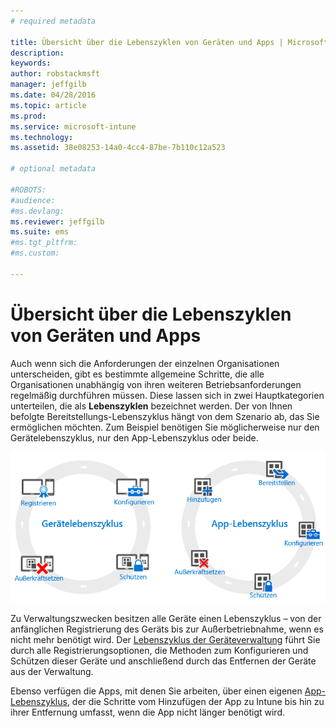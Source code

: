 ```yaml
---
# required metadata

title: Übersicht über die Lebenszyklen von Geräten und Apps | Microsoft Intune
description:
keywords:
author: robstackmsft
manager: jeffgilb
ms.date: 04/28/2016
ms.topic: article
ms.prod:
ms.service: microsoft-intune
ms.technology:
ms.assetid: 38e08253-14a0-4cc4-87be-7b110c12a523

# optional metadata

#ROBOTS:
#audience:
#ms.devlang:
ms.reviewer: jeffgilb
ms.suite: ems
#ms.tgt_pltfrm:
#ms.custom:

---
```


# Übersicht über die Lebenszyklen von Geräten und Apps

Auch wenn sich die Anforderungen der einzelnen Organisationen unterscheiden, gibt es bestimmte allgemeine Schritte, die alle Organisationen unabhängig von ihren weiteren Betriebsanforderungen regelmäßig durchführen müssen. Diese lassen sich in zwei Hauptkategorien unterteilen, die als **Lebenszyklen** bezeichnet werden. Der von Ihnen befolgte Bereitstellungs-Lebenszyklus hängt von dem Szenario ab, das Sie ermöglichen möchten. Zum Beispiel benötigen Sie möglicherweise nur den Gerätelebenszyklus, nur den App-Lebenszyklus oder beide.

![Der MDM- und App-Lebenszyklus](./media/device-app-lifecycle.png "mobile device and app lifecycles")

Zu Verwaltungszwecken besitzen alle Geräte einen Lebenszyklus – von der anfänglichen Registrierung des Geräts bis zur Außerbetriebnahme, wenn es nicht mehr benötigt wird. Der [Lebenszyklus der Geräteverwaltung](overview-of-device-lifecycle-in-microsoft-intune.md) führt Sie durch alle Registrierungsoptionen, die Methoden zum Konfigurieren und Schützen dieser Geräte und anschließend durch das Entfernen der Geräte aus der Verwaltung.

Ebenso verfügen die Apps, mit denen Sie arbeiten, über einen eigenen [App-Lebenszyklus](overview-of-app-lifecycle-in-microsoft-intune.md), der die Schritte vom Hinzufügen der App zu Intune bis hin zu ihrer Entfernung umfasst, wenn die App nicht länger benötigt wird.


<!--HONumber=May16_HO2-->


